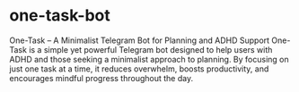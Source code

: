 # one-task-bot
  One-Task – A Minimalist Telegram Bot for Planning and ADHD Support One-Task is a simple yet powerful Telegram bot designed to help users with ADHD and those seeking a minimalist approach to planning. By focusing on just one task at a time, it reduces overwhelm, boosts productivity, and encourages mindful progress throughout the day.
